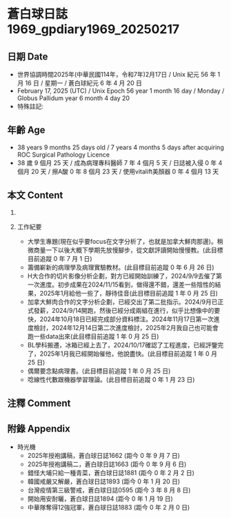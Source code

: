 [_metadata_:encoding]: - "utf-8"
[_metadata_:language]: - "zh-Hant-TW"
[_metadata_:fileformat]: - "markdown"
[_metadata_:MIME_type]: - "text/plain"
[_metadata_:markdown_version]: - "commonmark version 0.30"
[_metadata_:markdown_spec]: - "https://spec.commonmark.org/0.30/"

# 蒼白球日誌1969_gpdiary1969_20250217 #

## 日期 Date ##

* 世界協調時間2025年(中華民國114年，令和7年)2月17日 / Unix 紀元 56 年 1 月 16 日 / 星期一 / 蒼白球紀元 6 年 4 月 20 日
* February 17, 2025 (UTC) / Unix Epoch 56 year 1 month 16 day / Monday / Globus Pallidum year 6 month 4 day 20
* 特殊註記:

## 年齡 Age ##

* 38 years 9 months 25 days old / 7 years 4 months 5 days after acquiring ROC Surgical Pathology Licence
* 38 歲 9 個月 25 天 / 成為病理專科醫師 7 年 4 個月 5 天 / 日誌被入侵 0 年 4 個月 20 天 / 擦A酸 0 年 8 個月 23 天 / 使用vitalift美顏器 0 年 4 個月 13 天

## 本文 Content ##

1. 

2. 工作紀要

    - 大學生專題(現在似乎要focus在文字分析了，也就是加拿大鮮肉那邊)。稍微商量一下以後大概下學期先放慢腳步，從文獻評讀開始慢慢教。(此目標目前追蹤 0 年 7 月 1 日)
    - 籌備嶄新的病理學及病理實驗教材。(此目標目前追蹤 0 年 6 月 26 日)
    - H大合作的切片影像分析企劃，對方已經開始訓練了，2024/9/9去催了第一次進度。初步成果在2024/11/15看到，做得還不錯，還差一些陰性的結果，2025年1月給他一些了，靜待佳音(此目標目前追蹤 1 年 0 月 25 日)
    - 加拿大鮮肉合作的文字分析企劃，已經交出了第二批指示。2024/9月已正式發薪，2024/9/14開跑，然後已經分成兩組在進行，似乎比想像中的要快，2024年10月18日已經完成部分資料標注。2024年11月17日第一次進度檢討，2024年12月14日第二次進度檢討，2025年2月我自己也可能會跑一些data出來(此目標目前追蹤 1 年 0 月 25 日)
    - BL學科搬遷，冰箱已經上去了，2024/10/17確認了工程進度，已經評鑒完了，2025年1月我已經開始催他，他說盡快。(此目標目前追蹤 1 年 0 月 25 日)
    - 偶爾要念點病理書。(此目標目前追蹤 1 年 0 月 25 日)
    - 唸線性代數跟機器學習理論。(此目標目前追蹤 0 年 1 月 23 日)

## 注釋 Comment ##


## 附錄 Appendix ##

* 時光機
    - 2025年授袍講稿，蒼白球日誌1662 (距今 0 年 9 月 7 日)
    - 2025年授袍講稿二，蒼白球日誌1663 (距今 0 年 9 月 6 日)
    - 錯怪大埔只給一種青菜，蒼白球日誌1881 (距今 0 年 2 月 2 日)
    - 韓國戒嚴又解嚴，蒼白球日誌1893 (距今 0 年 1 月 20 日)
    - 台灣疫情第三級警戒，蒼白球日誌0595 (距今 3 年 8 月 8 日)
    - 開始用安耐曬，蒼白球日誌1894 (距今 0 年 1 月 19 日)
    - 中華隊奪得12強冠軍，蒼白球日誌1883 (距今 0 年 2 月 0 日)
